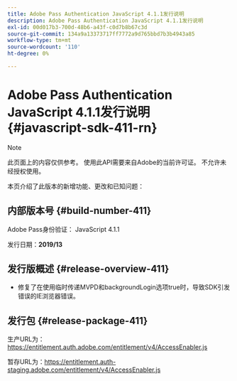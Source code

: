 ```yaml
---
title: Adobe Pass Authentication JavaScript 4.1.1发行说明
description: Adobe Pass Authentication JavaScript 4.1.1发行说明
exl-id: 00d017b3-700d-48b6-a43f-c0d7b8b67c3d
source-git-commit: 134a9a13373717ff7772a9d765bbd7b3b4943a85
workflow-type: tm+mt
source-wordcount: '110'
ht-degree: 0%

---
```


# Adobe Pass Authentication JavaScript 4.1.1发行说明 {#javascript-sdk-411-rn}

>[!NOTE]
>
>此页面上的内容仅供参考。 使用此API需要来自Adobe的当前许可证。 不允许未经授权使用。

本页介绍了此版本的新增功能、更改和已知问题：

## 内部版本号 {#build-number-411}

Adobe Pass身份验证： JavaScript 4.1.1

发行日期：**2019/13**

## 发行版概述 {#release-overview-411}

* 修复了在使用临时传递MVPD和backgroundLogin选项true时，导致SDK引发错误的IE浏览器错误。

## 发行包 {#release-package-411}

生产URL为：https://entitlement.auth.adobe.com/entitlement/v4/AccessEnabler.js

暂存URL为：https://entitlement.auth-staging.adobe.com/entitlement/v4/AccessEnabler.js
